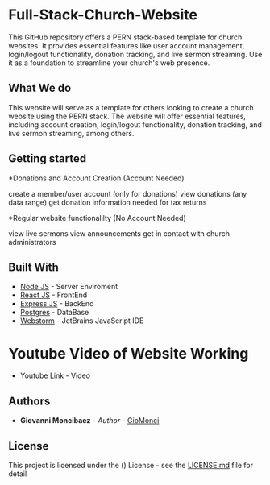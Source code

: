 # Full-Stack-Church-Website

This GitHub repository offers a PERN stack-based template for church websites. 
It provides essential features like user account management, login/logout functionality, donation tracking, and live sermon streaming. 
Use it as a foundation to streamline your church's web presence.

## What We do

This website will serve as a template for others looking to create a church website using the PERN stack.
The website will offer essential features, including account creation, login/logout functionality, donation tracking, and live sermon streaming, among others.

## Getting started

*Donations and Account Creation (Account Needed)

create a member/user account (only for donations)
view donations (any data range)
get donation information needed for tax returns

 *Regular website functionalilty (No Account Needed)

view live sermons
view announcements
get in contact with church administrators

## Built With

* [Node JS]() - Server Enviroment
* [React JS]() - FrontEnd
* [Express JS]() - BackEnd
* [Postgres]() - DataBase
* [Webstorm]() - JetBrains JavaScript IDE


# Youtube Video of Website Working
* [Youtube Link](linkhere) - Video

## Authors

* **Giovanni Moncibaez** - *Author* - [GioMonci](https://github.com/GioMonci)

## License

This project is licensed under the () License - see the [LICENSE.md](LICENSE.md) file for detail
